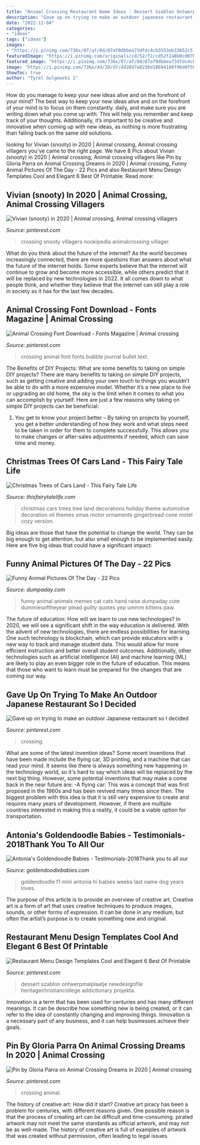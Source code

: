```yaml
---
title: "Animal Crossing Restaurant Name Ideas : Dessert Szablon Ontwerpmalplaatje Newdesignfile Heritagechristiancollege Addictionary Projekta"
description: "Gave up on trying to make an outdoor japanese restaurant so i decided"
date: "2022-11-04"
categories:
- "ideas"
tags: ["ideas"]
images:
- "https://i.pinimg.com/736x/07/af/0d/07af0dbbea73dfdc4cb3553eb33652c5.jpg"
featuredImage: "https://i.pinimg.com/originals/cd/52/f2/cd52f2a8b0cd07bdae469d73098d4bdd.jpg"
featured_image: "https://i.pinimg.com/736x/07/af/0d/07af0dbbea73dfdc4cb3553eb33652c5.jpg"
image: "https://i.pinimg.com/736x/4d/20/d7/4d20d7a8236d186941b0f96d0f581ee6.jpg"
ShowToc: true
author: "Tyrel Gulgowski I"
---
```



How do you manage to keep your new ideas alive and on the forefront of your mind?
The best way to keep your new ideas alive and on the forefront of your mind is to focus on them constantly. daily, and make sure you are writing down what you come up with. This will help you remember and keep track of your thoughts. Additionally, it’s important to be creative and innovative when coming up with new ideas, as nothing is more frustrating than falling back on the same old solutions.

	

		
looking for Vivian (snooty) in 2020 | Animal crossing, Animal crossing villagers you've came to the right page. We have 8 Pics about Vivian (snooty) in 2020 | Animal crossing, Animal crossing villagers like Pin by Gloria Parra on Animal Crossing Dreams in 2020 | Animal crossing, Funny Animal Pictures Of The Day - 22 Pics and also Restaurant Menu Design Templates Cool and Elegant 6 Best Of Printable. Read more:
		
    
## Vivian (snooty) In 2020 | Animal Crossing, Animal Crossing Villagers

<img loading=lazy src="https://i.pinimg.com/736x/07/af/0d/07af0dbbea73dfdc4cb3553eb33652c5.jpg" onerror="this.onerror=null;this.src='https://tse2.mm.bing.net/th?id=OIP.Ji6noIBbG_f9l-lSfBG5tgHaO6&amp;pid=15.1';" alt="Vivian (snooty) in 2020 | Animal crossing, Animal crossing villagers">

_Source: pinterest.com_

>crossing snooty villagers nookipedia animalcrossing villager. 

	

What do you think about the future of the internet?
As the world becomes increasingly connected, there are more questions than answers about what the future of the internet holds. Some experts believe that the internet will continue to grow and become more accessible, while others predict that it will be replaced by new technologies in 2022. It all comes down to what people think, and whether they believe that the internet can still play a role in society as it has for the last few decades.

    
## Animal Crossing Font Download - Fonts Magazine | Animal Crossing

<img loading=lazy src="https://i.pinimg.com/736x/02/37/80/0237807d32dfc559102ef06a81c76707.jpg" onerror="this.onerror=null;this.src='https://tse1.mm.bing.net/th?id=OIP.ehtB3qh30PmM9CKlbYbm3QHaEK&amp;pid=15.1';" alt="Animal Crossing Font Download - Fonts Magazine | Animal crossing">

_Source: pinterest.com_

>crossing animal font fonts bubble journal bullet text. 

	

The Benefits of DIY Projects: What are some benefits to taking on simple DIY projects?
There are many benefits to taking on simple DIY projects, such as getting creative and adding your own touch to things you wouldn’t be able to do with a more expensive model. Whether it’s a new place to live or upgrading an old home, the sky is the limit when it comes to what you can accomplish by yourself. Here are just a few reasons why taking on simple DIY projects can be beneficial: 
1. You get to know your project better – By taking on projects by yourself, you get a better understanding of how they work and what steps need to be taken in order for them to complete successfully. This allows you to make changes or after-sales adjustments if needed, which can save time and money. 


    
## Christmas Trees Of Cars Land - This Fairy Tale Life

<img loading=lazy src="http://2.bp.blogspot.com/-E5kV0w_6cWM/UrOUr6So0HI/AAAAAAAAh2o/sdmrZKYtoUo/s1600/Disneyland-Holidays-2013-347.JPG" onerror="this.onerror=null;this.src='https://tse2.mm.bing.net/th?id=OIP.nW9N05v4_F6aEBrNhyuZwQHaJ4&amp;pid=15.1';" alt="Christmas Trees of Cars Land - This Fairy Tale Life">

_Source: thisfairytalelife.com_

>christmas cars trees tree land decorations holiday theme automotive decoration oil themes xmas motor ornaments gingerbread cone motel cozy version. 

	

Big ideas are those that have the potential to change the world. They can be big enough to get attention, but also small enough to be implemented easily. Here are five big ideas that could have a significant impact: 

    
## Funny Animal Pictures Of The Day - 22 Pics

<img loading=lazy src="http://www.dumpaday.com/wp-content/uploads/2016/08/raise-your-hand.jpg" onerror="this.onerror=null;this.src='https://tse4.mm.bing.net/th?id=OIP.R_jRN73mOJ-3kPumjfhtdQHaKJ&amp;pid=15.1';" alt="Funny Animal Pictures Of The Day - 22 Pics">

_Source: dumpaday.com_

>funny animal animals memes cat cats hand raise dumpaday cute dummiesoftheyear plead guilty quotes yep ummm kittens paw. 

	

The future of education: How will we learn to use new technologies?
In 2020, we will see a significant shift in the way education is delivered. With the advent of new technologies, there are endless possibilities for learning. One such technology is blockchain, which can provide educators with a new way to track and manage student data. This would allow for more efficient instruction and better overall student outcomes. Additionally, other technologies such as artificial intelligence (AI) and machine learning (ML) are likely to play an even bigger role in the future of education. This means that those who want to learn must be prepared for the changes that are coming our way.

    
## Gave Up On Trying To Make An Outdoor Japanese Restaurant So I Decided

<img loading=lazy src="https://i.pinimg.com/originals/cd/52/f2/cd52f2a8b0cd07bdae469d73098d4bdd.jpg" onerror="this.onerror=null;this.src='https://tse4.mm.bing.net/th?id=OIP.p0grQ9CpY28NJ_FQ9FrIsAHaEK&amp;pid=15.1';" alt="Gave up on trying to make an outdoor Japanese restaurant so I decided">

_Source: pinterest.com_

>crossing. 

	

What are some of the latest invention ideas?
Some recent inventions that have been made include the flying car, 3D printing, and a machine that can read your mind. It seems like there is always something new happening in the technology world, so it's hard to say which ideas will be replaced by the next big thing. However, some potential inventions that may make a come back in the near future are: 
-A flying car: This was a concept that was first proposed in the 1960s and has been revived many times since then. The biggest problem with this idea is that it is still very expensive to create and requires many years of development. However, if there are multiple countries interested in making this a reality, it could be a viable option for transportation.

    
## Antonia&#039;s Goldendoodle Babies - Testimonials-2018Thank You To All Our

<img loading=lazy src="https://goldendoodlebabies.com/yahoo_site_admin/assets/images/Parker_and_F1_mini_goldendoodle.24360315_std.JPG" onerror="this.onerror=null;this.src='https://tse4.mm.bing.net/th?id=OIP.ohuC2-hXMtlDSG_89gI-cgAAAA&amp;pid=15.1';" alt="Antonia&#039;s Goldendoodle Babies - Testimonials-2018Thank you to all our">

_Source: goldendoodlebabies.com_

>goldendoodle f1 mini antonia hi babies weeks last name dog years loves. 

	

The purpose of this article is to provide an overview of creative art.
Creative art is a form of art that uses creative techniques to produce images, sounds, or other forms of expression. It can be done in any medium, but often the artist’s purpose is to create something new and original.

    
## Restaurant Menu Design Templates Cool And Elegant 6 Best Of Printable

<img loading=lazy src="https://i.pinimg.com/736x/60/1e/16/601e16e4e566930a5056ad35493b899e.jpg" onerror="this.onerror=null;this.src='https://tse4.mm.bing.net/th?id=OIP.dNOKFhDFbe8LSPikJ8M4JwHaHQ&amp;pid=15.1';" alt="Restaurant Menu Design Templates Cool and Elegant 6 Best Of Printable">

_Source: pinterest.com_

>dessert szablon ontwerpmalplaatje newdesignfile heritagechristiancollege addictionary projekta. 

	

Innovation is a term that has been used for centuries and has many different meanings. It can be describe how something new is being created, or it can refer to the idea of constantly changing and improving things. Innovation is a necessary part of any business, and it can help businesses achieve their goals.

    
## Pin By Gloria Parra On Animal Crossing Dreams In 2020 | Animal Crossing

<img loading=lazy src="https://i.pinimg.com/736x/4d/20/d7/4d20d7a8236d186941b0f96d0f581ee6.jpg" onerror="this.onerror=null;this.src='https://tse4.mm.bing.net/th?id=OIP.s7HdUFKV-poVeupEt-YEqgHaG8&amp;pid=15.1';" alt="Pin by Gloria Parra on Animal Crossing Dreams in 2020 | Animal crossing">

_Source: pinterest.com_

>crossing animal. 

	

The history of creative art: How did it start?
Creative art piracy has been a problem for centuries, with different reasons given. One possible reason is that the process of creating art can be difficult and time-consuming. pirated artwork may not meet the same standards as official artwork, and may not be as well-made. The history of creative art is full of examples of artwork that was created without permission, often leading to legal issues.

